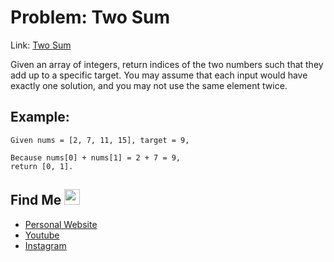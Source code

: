 # Problem: Two Sum
Link: [Two Sum](https://leetcode.com/problems/two-sum/)

Given an array of integers, return indices of the two numbers such that they add up to a specific target.
You may assume that each input would have exactly one solution, and you may not use the same element twice.

## Example:

```
Given nums = [2, 7, 11, 15], target = 9,

Because nums[0] + nums[1] = 2 + 7 = 9,
return [0, 1].
```

## Find Me <img src="https://imgur.com/download/FpDFVjy" width="25"> 

- [Personal Website](https://williamambrozic.info)
- [Youtube](https://www.youtube.com/channel/UCL-VushY6SO0ofPTZ8iB3ag)
- [Instagram](https://www.instagram.com/williamambrozic)
